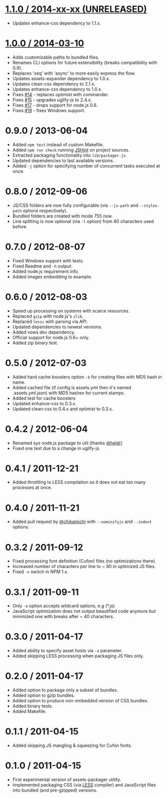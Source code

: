 [1.1.0 / 2014-xx-xx (UNRELEASED)](https://github.com/GoalSmashers/assets-packager/compare/v1.0.0...v1.1.0)
==================

* Updates enhance-css dependency to 1.1.x.

[1.0.0 / 2014-03-10](https://github.com/GoalSmashers/assets-packager/compare/v0.9.0...v1.0.0)
==================

* Adds customizable paths to bundled files.
* Renames CLI options for future extensibility (breaks compatibility with 0.9).
* Replaces 'seq' with 'async' to more easily express the flow.
* Updates assets-expander dependency to 1.0.x.
* Updates clean-css dependency to 2.1.x.
* Updates enhance-css dependency to 1.0.x.
* Fixes [#14](https://github.com/GoalSmashers/assets-packager/issues/14) - replaces optimist with commander.
* Fixes [#15](https://github.com/GoalSmashers/assets-packager/issues/15) - upgrades uglify-js to 2.4.x.
* Fixes [#17](https://github.com/GoalSmashers/assets-packager/issues/17) - drops support for node.js 0.6.
* Fixes [#19](https://github.com/GoalSmashers/assets-packager/issues/19) - fixes Windows support.

0.9.0 / 2013-06-04
==================

* Added `npm test` instead of custom Makefile.
* Added `npm run check` running [JSHint](https://github.com/jshint/jshint/) on project sources.
* Extracted packaging functionality into `lib/packager.js`.
* Updated dependencies to last available versions.
* Added `-j` option for specifying number of concurrent tasks executed at once.

0.8.0 / 2012-09-06
==================

* JS/CSS folders are now fully configurable (via `--js-path` and `--styles-path` options respectively).
* Bundled folders are created with mode 755 now.
* Line splitting is now optional (via `-l` option) from 80 characters used before.

0.7.0 / 2012-08-07
==================

* Fixed Windows support with tests.
* Fixed Readme and `-h` output.
* Added node.js requirement info.
* Added images embedding to example.

0.6.0 / 2012-08-03
==================

* Speed up processing on systems with scarce resources.
* Replaced `gzip` with node.js's `zlib`.
* Replaced `lessc` with parsing via API.
* Updated dependencies to newest versions.
* Added vows dev dependency.
* Official support for node.js 0.6+ only.
* Added zip binary test.

0.5.0 / 2012-07-03
==================

* Added hard cache boosters option `-b` for creating files with MD5 hash in name.
* Added cached file (if config is assets.yml then it's named .assets.yml.json) with MD5 hashes for current stamps.
* Added test for cache boosters
* Updated enhance-css to 0.3.x.
* Updated clean-css to 0.4.x and optimist to 0.3.x.

0.4.2 / 2012-06-04
==================

* Renamed sys node.js package to util (thanks [@heldr](https://github.com/heldr))
* Fixed one test due to a change in uglify-js.

0.4.1 / 2011-12-21
==================

* Added throttling to LESS compilation so it does not eat too many processes at once.

0.4.0 / 2011-11-21
==================

* Added pull request by [@chikamichi](https://github.com/chikamichi) with `--nominifyjs` and `--indent` options.

0.3.2 / 2011-09-12
==================

* Fixed processing font definition (Cufon) files (no optimizations there).
* Increased number of characters per line to ~ 80 in optimized JS files.
* Fixed `-v` switch in NPM 1.x.

0.3.1 / 2011-09-11
==================

* Only `-o` option accepts wildcard options, e.g (*.js)
* JavaScript optimization does not output beautified code anymore but minimized one with breaks after ~ 40 characters.

0.3.0 / 2011-04-17
==================

* Added ability to specify asset hosts via `-a` parameter.
* Added skipping LESS processing when packaging JS files only.

0.2.0 / 2011-04-17
==================

* Added option to package only a subset of bundles.
* Added option to gzip bundles.
* Added option to produce non-embedded version of CSS bundles.
* Added binary tests.
* Added Makefile.

0.1.1 / 2011-04-15
==================

* Added skipping JS mangling & squeezing for Cufon fonts.

0.1.0 / 2011-04-15
==================

* First experimental version of assets-packager utility.
* Implemented packaging CSS (via [LESS](https://github.com/cloudhead/less.js) compiler)
  and JavaScript files into bundled (and pre-gzipped) versions.
